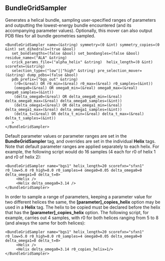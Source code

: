 ## BundleGridSampler
Generates a helical bundle, sampling user-specified ranges of parameters and outputting the lowest-energy bundle encountered (and its accompanying parameter values).  Optionally, this mover can also output PDB files for all bundle geometries sampled.

```
<BundleGridSampler name=(&string) symmetry=(0 &int) symmetry_copies=(0 &int) set_dihedrals=(true &bool)
   set_bondlengths=(false &bool) set_bondangles=(false &bool) residue_name=("ALA" &string)
   crick_params_file=("alpha_helix" &string)  helix_length=(0 &int) scorefxn=(&string)
   selection_type=("low"||"high" &string) pre_selection_mover=(&string) dump_pdbs=(false &bool)
   pdb_prefix=("bgs_out" &string)
    (r0=(&real) OR r0_min=(&real) r0_max=(&real) r0_samples=(&int))
    (omega0=(&real) OR omega0_min=(&real) omega0_max=(&real) omega0_samples=(&int))
    (delta_omega0=(&real) OR delta_omega0_min=(&real) delta_omega0_max=(&real) delta_omega0_samples=(&int))
    (delta_omega1=(&real) OR delta_omega1_min=(&real) delta_omega1_max=(&real) delta_omega1_samples=(&int))
    (delta_t=(&real) OR delta_t_min=(&real) delta_t_max=(&real) delta_t_samples=(&int))
   >
</BundleGridSampler>
```

Default parameter values or parameter ranges are set in the <b>BundleGridSampler</b> tag, and overrides are set in the individual <b>Helix</b> tags.  Note that default parameter ranges are applied separately to each helix.  For example, the following script would do 16 samples (4 each for r0 of helix 1 and r0 of helix 2):

```
<BundleGridSampler name="bgs1" helix_length=20 scorefxn="sfxn1" r0_low=5.0 r0_high=8.0 r0_samples=4 omega0=0.05 delta_omega0=0 delta_omega1=0 delta_t=0>
     <Helix />
     <Helix delta_omega0=3.14 />
</BundleGridSampler>
```

In order to sample a range of parameters, keeping a parameter value for two different helices the same, the <b>[parameter]_copies_helix</b> option may be used in a <b>Helix</b> tag.  The helix to be copied must be declared before the helix that has the <b>[parameter]_copies_helix</b> option.  The following script, for example, carries out 4 samples, with r0 for both helices ranging from 5 to 8 (and always the same for both helices):

```
<BundleGridSampler name="bgs1" helix_length=20 scorefxn="sfxn1" r0_low=5.0 r0_high=8.0 r0_samples=4 omega0=0.05 delta_omega0=0 delta_omega1=0 delta_t=0>
     <Helix />
     <Helix delta_omega0=3.14 r0_copies_helix=1/>
</BundleGridSampler>
```